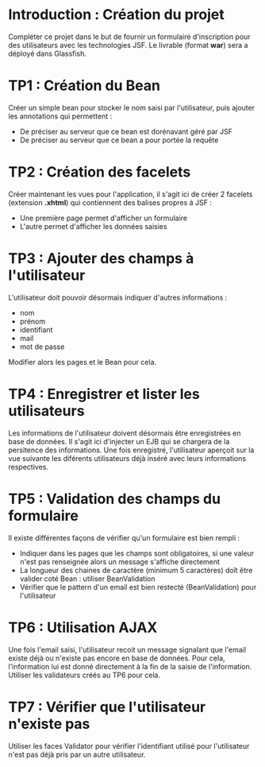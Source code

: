 # Introduction : Création du projet

Compléter ce projet dans le but de fournir un formulaire d'inscription pour des utilisateurs avec les technologies JSF.
Le livrable (format __war__) sera a déployé dans Glassfish.

# TP1 : Création du Bean
Créer un simple bean pour stocker le nom saisi par l'utilisateur, puis ajouter les annotations qui permettent :
 
* De préciser au serveur que ce bean est dorénavant géré par JSF
* De préciser au serveur que ce bean a pour portée la requête

# TP2 : Création des facelets
Créer maintenant les vues pour l'application, il s'agit ici de créer 2 facelets (extension __.xhtml__) qui contiennent des
balises propres à JSF :
 
* Une première page permet d'afficher un formulaire
* L'autre permet d'afficher les données saisies

# TP3 : Ajouter des champs à l'utilisateur
L'utilisateur doit pouvoir désormais indiquer d'autres informations :

* nom
* prénom
* identifiant
* mail
* mot de passe

Modifier alors les pages et le Bean pour cela.

# TP4 : Enregistrer et lister les utilisateurs
Les informations de l'utilisateur doivent désormais être enregistrées en base de données.
Il s'agit ici d'injecter un EJB qui se chargera de la persitence des informations.
Une fois enregistré, l'utilisateur aperçoit sur la vue suivante les diférents utilisateurs déjà inséré avec leurs
informations respectives.

# TP5 : Validation des champs du formulaire
Il existe différentes façons de vérifier qu'un formulaire est bien rempli :

* Indiquer dans les pages que les champs sont obligatoires, si une valeur n'est pas renseignée alors un message s'affiche
 directement
* La longueur des chaines de caractère (minimum 5 caractères) doît être valider coté Bean : utiliser BeanValidation
* Vérifier que le pattern d'un email est bien restecté (BeanValidation) pour l'utilisateur

# TP6 : Utilisation AJAX
Une fois l'email saisi, l'utilisateur recoit un message signalant que l'email existe déjà ou n'existe pas encore en
base de données. Pour cela, l'information lui est donné directement à la fin de la saisie de l'information.
Utiliser les validateurs créés au TP6 pour cela.

# TP7 : Vérifier que l'utilisateur n'existe pas
Utiliser les faces Validator pour vérifier l'identifiant utilisé pour l'utilisateur n'est pas déjà pris par un autre
utilisateur.



